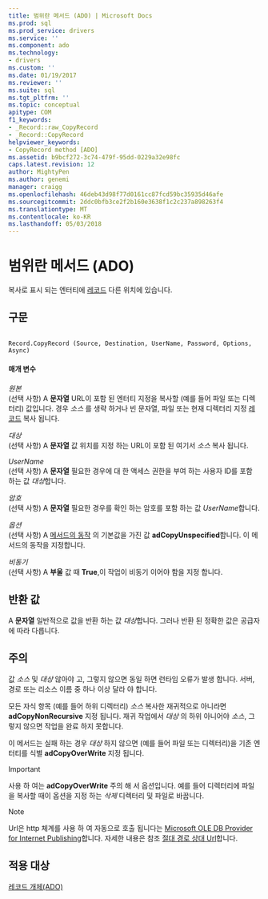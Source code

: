 ```yaml
---
title: 범위란 메서드 (ADO) | Microsoft Docs
ms.prod: sql
ms.prod_service: drivers
ms.service: ''
ms.component: ado
ms.technology:
- drivers
ms.custom: ''
ms.date: 01/19/2017
ms.reviewer: ''
ms.suite: sql
ms.tgt_pltfrm: ''
ms.topic: conceptual
apitype: COM
f1_keywords:
- _Record::raw_CopyRecord
- _Record::CopyRecord
helpviewer_keywords:
- CopyRecord method [ADO]
ms.assetid: b9bcf272-3c74-479f-95dd-0229a32e98fc
caps.latest.revision: 12
author: MightyPen
ms.author: genemi
manager: craigg
ms.openlocfilehash: 46deb43d98f77d0161cc87fcd59bc35935d46afe
ms.sourcegitcommit: 2ddc0bfb3ce2f2b160e3638f1c2c237a898263f4
ms.translationtype: MT
ms.contentlocale: ko-KR
ms.lasthandoff: 05/03/2018
---
```

# <a name="copyrecord-method-ado"></a>범위란 메서드 (ADO)
복사로 표시 되는 엔터티에 [레코드](../../../ado/reference/ado-api/record-object-ado.md) 다른 위치에 있습니다.  
  
## <a name="syntax"></a>구문  
  
```  
  
Record.CopyRecord (Source, Destination, UserName, Password, Options, Async)  
```  
  
#### <a name="parameters"></a>매개 변수  
 *원본*  
 (선택 사항) A **문자열** URL이 포함 된 엔터티 지정을 복사할 (예를 들어 파일 또는 디렉터리) 값입니다. 경우 *소스* 를 생략 하거나 빈 문자열, 파일 또는 현재 디렉터리 지정 [레코드](../../../ado/reference/ado-api/record-object-ado.md) 복사 됩니다.  
  
 *대상*  
 (선택 사항) A **문자열** 값 위치를 지정 하는 URL이 포함 된 여기서 *소스* 복사 됩니다.  
  
 *UserName*  
 (선택 사항) A **문자열** 필요한 경우에 대 한 액세스 권한을 부여 하는 사용자 ID를 포함 하는 값 *대상*합니다.  
  
 *암호*  
 (선택 사항) A **문자열** 필요한 경우를 확인 하는 암호를 포함 하는 값 *UserName*합니다.  
  
 *옵션*  
 (선택 사항) A [메서드의 동작](../../../ado/reference/ado-api/copyrecordoptionsenum.md) 의 기본값을 가진 값 **adCopyUnspecified**합니다. 이 메서드의 동작을 지정합니다.  
  
 *비동기*  
 (선택 사항) A **부울** 값 때 **True**,이 작업이 비동기 이어야 함을 지정 합니다.  
  
## <a name="return-value"></a>반환 값  
 A **문자열** 일반적으로 값을 반환 하는 값 *대상*합니다. 그러나 반환 된 정확한 값은 공급자에 따라 다릅니다.  
  
## <a name="remarks"></a>주의  
 값 *소스* 및 *대상* 않아야 고, 그렇지 않으면 동일 하면 런타임 오류가 발생 합니다. 서버, 경로 또는 리소스 이름 중 하나 이상 달라 야 합니다.  
  
 모든 자식 항목 (예를 들어 하위 디렉터리) *소스* 복사한 재귀적으로 아니라면 **adCopyNonRecursive** 지정 됩니다. 재귀 작업에서 *대상* 의 하위 아니어야 *소스*, 그렇지 않으면 작업을 완료 하지 못합니다.  
  
 이 메서드는 실패 하는 경우 *대상* 하지 않으면 (예를 들어 파일 또는 디렉터리)을 기존 엔터티를 식별 **adCopyOverWrite** 지정 됩니다.  
  
> [!IMPORTANT]
>  사용 하 여는 **adCopyOverWrite** 주의 해 서 옵션입니다. 예를 들어 디렉터리에 파일을 복사할 때이 옵션을 지정 하는 *삭제* 디렉터리 및 파일로 바꿉니다.  
  
> [!NOTE]
>  Url은 http 체계를 사용 하 여 자동으로 호출 됩니다는 [Microsoft OLE DB Provider for Internet Publishing](../../../ado/guide/appendixes/microsoft-ole-db-provider-for-internet-publishing.md)합니다. 자세한 내용은 참조 [절대 경로 상대 Url](../../../ado/guide/data/absolute-and-relative-urls.md)합니다.  
  
## <a name="applies-to"></a>적용 대상  
 [레코드 개체(ADO)](../../../ado/reference/ado-api/record-object-ado.md)
